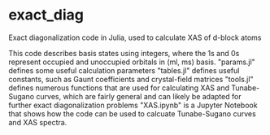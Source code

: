# exact_diag
Exact diagonalization code in Julia, used to calculate XAS of d-block atoms

This code describes basis states using integers, where the 1s and 0s represent occupied and unoccupied orbitals in (ml, ms) basis.
"params.jl" defines some useful calculation parameters
"tables.jl" defines useful constants, such as Gaunt coefficients and crystal-field matrices
"tools.jl" defines numerous functions that are used for calculating XAS and Tunabe-Sugano curves, which are fairly general and can likely be adapted for further exact diagonalization problems
"XAS.ipynb" is a Jupyter Notebook that shows how the code can be used to calcuate Tunabe-Sugano curves and XAS spectra. 
